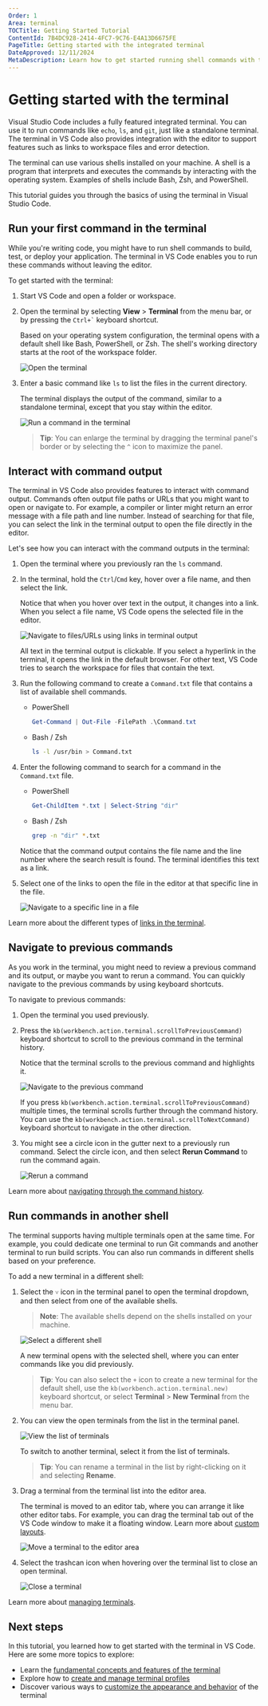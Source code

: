 ```yaml
---
Order: 1
Area: terminal
TOCTitle: Getting Started Tutorial
ContentId: 7B4DC928-2414-4FC7-9C76-E4A13D6675FE
PageTitle: Getting started with the integrated terminal
DateApproved: 12/11/2024
MetaDescription: Learn how to get started running shell commands with the integrated terminal in Visual Studio Code.
---
```


# Getting started with the terminal

Visual Studio Code includes a fully featured integrated terminal. You can use it to run commands like `echo`, `ls`, and `git`, just like a standalone terminal. The terminal in VS Code also provides integration with the editor to support features such as links to workspace files and error detection.

The terminal can use various shells installed on your machine. A shell is a program that interprets and executes the commands by interacting with the operating system. Examples of shells include Bash, Zsh, and PowerShell.

This tutorial guides you through the basics of using the terminal in Visual Studio Code.

## Run your first command in the terminal

While you're writing code, you might have to run shell commands to build, test, or deploy your application. The terminal in VS Code enables you to run these commands without leaving the editor.

To get started with the terminal:

1. Start VS Code and open a folder or workspace.

1. Open the terminal by selecting **View** > **Terminal** from the menu bar, or by pressing the `` Ctrl+` `` keyboard shortcut.

   Based on your operating system configuration, the terminal opens with a default shell like Bash, PowerShell, or Zsh. The shell's working directory starts at the root of the workspace folder.

   ![Open the terminal](./images/getting-started/open-terminal.png)

1. Enter a basic command like `ls` to list the files in the current directory.

   The terminal displays the output of the command, similar to a standalone terminal, except that you stay within the editor.

   ![Run a command in the terminal](./images/getting-started/terminal-output.png)

   > **Tip**: You can enlarge the terminal by dragging the terminal panel's border or by selecting the `^` icon to maximize the panel.

## Interact with command output

The terminal in VS Code also provides features to interact with command output. Commands often output file paths or URLs that you might want to open or navigate to. For example, a compiler or linter might return an error message with a file path and line number. Instead of searching for that file, you can select the link in the terminal output to open the file directly in the editor.

Let's see how you can interact with the command outputs in the terminal:

1. Open the terminal where you previously ran the `ls` command.

1. In the terminal, hold the `Ctrl`/`Cmd` key, hover over a file name, and then select the link.

   Notice that when you hover over text in the output, it changes into a link. When you select a file name, VS Code opens the selected file in the editor.

   ![Navigate to files/URLs using links in terminal output](./images/getting-started/terminal-links.png)

   All text in the terminal output is clickable. If you select a hyperlink in the terminal, it opens the link in the default browser. For other text, VS Code tries to search the workspace for files that contain the text.

1. Run the following command to create a `Command.txt` file that contains a list of available shell commands.

   - PowerShell

     ```powershell
     Get-Command | Out-File -FilePath .\Command.txt
     ```

   - Bash / Zsh

     ```bash
     ls -l /usr/bin > Command.txt
     ```

1. Enter the following command to search for a command in the `Command.txt` file.

   - PowerShell

     ```powershell
     Get-ChildItem *.txt | Select-String "dir"
     ```

   - Bash / Zsh

     ```bash
     grep -n "dir" *.txt
     ```

   Notice that the command output contains the file name and the line number where the search result is found. The terminal identifies this text as a link.

1. Select one of the links to open the file in the editor at that specific line in the file.

   ![Navigate to a specific line in a file](./images/getting-started/terminal-line-column.png)

Learn more about the different types of [links in the terminal](/docs/terminal/basics.md#links).

## Navigate to previous commands

As you work in the terminal, you might need to review a previous command and its output, or maybe you want to rerun a command. You can quickly navigate to the previous commands by using keyboard shortcuts.

To navigate to previous commands:

1. Open the terminal you used previously.

1. Press the `kb(workbench.action.terminal.scrollToPreviousCommand)` keyboard shortcut to scroll to the previous command in the terminal history.

   Notice that the terminal scrolls to the previous command and highlights it.

   ![Navigate to the previous command](./images/getting-started/previous-command.png)

   If you press `kb(workbench.action.terminal.scrollToPreviousCommand)` multiple times, the terminal scrolls further through the command history. You can use the `kb(workbench.action.terminal.scrollToNextCommand)` keyboard shortcut to navigate in the other direction.

1. You might see a circle icon in the gutter next to a previously run command. Select the circle icon, and then select **Rerun Command** to run the command again.

   ![Rerun a command](./images/getting-started/rerun-command.png)

Learn more about [navigating through the command history](/docs/terminal/shell-integration.md#command-navigation).

## Run commands in another shell

The terminal supports having multiple terminals open at the same time. For example, you could dedicate one terminal to run Git commands and another terminal to run build scripts. You can also run commands in different shells based on your preference.

To add a new terminal in a different shell:

1. Select the `˅` icon in the terminal panel to open the terminal dropdown, and then select from one of the available shells.

   > **Note**: The available shells depend on the shells installed on your machine.

   ![Select a different shell](./images/getting-started/select-shell.png)

   A new terminal opens with the selected shell, where you can enter commands like you did previously.

   > **Tip**: You can also select the `+` icon to create a new terminal for the default shell, use the `kb(workbench.action.terminal.new)` keyboard shortcut, or select **Terminal** > **New Terminal** from the menu bar.

1. You can view the open terminals from the list in the terminal panel.

   ![View the list of terminals](./images/getting-started/terminal-list.png)

   To switch to another terminal, select it from the list of terminals.

   > **Tip**: You can rename a terminal in the list by right-clicking on it and selecting **Rename**.

1. Drag a terminal from the terminal list into the editor area.

   The terminal is moved to an editor tab, where you can arrange it like other editor tabs. For example, you can drag the terminal tab out of the VS Code window to make it a floating window. Learn more about [custom layouts](/docs/editor/custom-layout.md#editor).

   ![Move a terminal to the editor area](./images/getting-started/move-terminal.png)

1. Select the trashcan icon when hovering over the terminal list to close an open terminal.

   ![Close a terminal](./images/getting-started/close-terminal.png)

Learn more about [managing terminals](/docs/terminal/basics.md#managing-terminals).

## Next steps

In this tutorial, you learned how to get started with the terminal in VS Code. Here are some more topics to explore:

- Learn the [fundamental concepts and features of the terminal](/docs/terminal/basics.md)
- Explore how to [create and manage terminal profiles](/docs/terminal/profiles.md)
- Discover various ways to [customize the appearance and behavior](/docs/terminal/appearance.md) of the terminal
